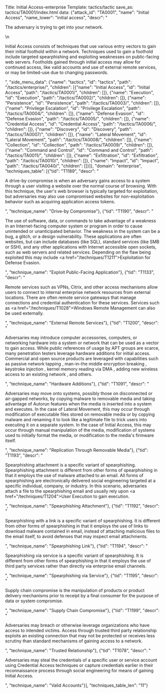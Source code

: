 Title: Initial Access-enterprise
Template: tactics/tactic
save_as: tactics/TA0001/index.html
data: {"attack_id": "TA0001", "name": "Initial Access", "name_lower": "initial access", "descr": "<p>The adversary is trying to get into your network.</p>\n<p>Initial Access consists of techniques that use various entry vectors to gain their initial foothold within a network. Techniques used to gain a foothold include targeted spearphishing and exploiting weaknesses on public-facing web servers. Footholds gained through initial access may allow for continued access, like valid accounts and use of external remote services, or may be limited-use due to changing passwords.</p>", "side_menu_data": {"name": "tactics", "id": "tactics", "path": "/tactics/enterprise/", "children": [{"name": "Initial Access", "id": "Initial Access", "path": "/tactics/TA0001/", "children": []}, {"name": "Execution", "id": "Execution", "path": "/tactics/TA0002/", "children": []}, {"name": "Persistence", "id": "Persistence", "path": "/tactics/TA0003/", "children": []}, {"name": "Privilege Escalation", "id": "Privilege Escalation", "path": "/tactics/TA0004/", "children": []}, {"name": "Defense Evasion", "id": "Defense Evasion", "path": "/tactics/TA0005/", "children": []}, {"name": "Credential Access", "id": "Credential Access", "path": "/tactics/TA0006/", "children": []}, {"name": "Discovery", "id": "Discovery", "path": "/tactics/TA0007/", "children": []}, {"name": "Lateral Movement", "id": "Lateral Movement", "path": "/tactics/TA0008/", "children": []}, {"name": "Collection", "id": "Collection", "path": "/tactics/TA0009/", "children": []}, {"name": "Command and Control", "id": "Command and Control", "path": "/tactics/TA0011/", "children": []}, {"name": "Exfiltration", "id": "Exfiltration", "path": "/tactics/TA0010/", "children": []}, {"name": "Impact", "id": "Impact", "path": "/tactics/TA0040/", "children": []}]}, "domain": "enterprise", "techniques_table": [{"tid": "T1189", "descr": "<p>A drive-by compromise is when an adversary gains access to a system through a user visiting a website over the normal course of browsing. With this technique, the user's web browser is typically targeted for exploitation, but adversaries may also use compromised websites for non-exploitation behavior such as acquiring application access tokens.</p>", "technique_name": "Drive-by Compromise"}, {"tid": "T1190", "descr": "<p>The use of software, data, or commands to take advantage of a weakness in an Internet-facing computer system or program in order to cause unintended or unanticipated behavior. The weakness in the system can be a bug, a glitch, or a design vulnerability. These applications are often websites, but can include databases (like SQL), standard services (like SMB or SSH), and any other applications with Internet accessible open sockets, such as web servers and related services. Depending on the flaw being exploited this may include <a href=\"/techniques/T1211\">Exploitation for Defense Evasion</a>.</p>", "technique_name": "Exploit Public-Facing Application"}, {"tid": "T1133", "descr": "<p>Remote services such as VPNs, Citrix, and other access mechanisms allow users to connect to internal enterprise network resources from external locations. There are often remote service gateways that manage connections and credential authentication for these services. Services such as <a href=\"/techniques/T1028\">Windows Remote Management</a> can also be used externally.</p>", "technique_name": "External Remote Services"}, {"tid": "T1200", "descr": "<p>Adversaries may introduce computer accessories, computers, or networking hardware into a system or network that can be used as a vector to gain access. While public references of usage by APT groups are scarce, many penetration testers leverage hardware additions for initial access. Commercial and open source products are leveraged with capabilities such as passive network tapping , man-in-the middle encryption breaking , keystroke injection , kernel memory reading via DMA , adding new wireless access to an existing network , and others.</p>", "technique_name": "Hardware Additions"}, {"tid": "T1091", "descr": "<p>Adversaries may move onto systems, possibly those on disconnected or air-gapped networks, by copying malware to removable media and taking advantage of Autorun features when the media is inserted into a system and executes. In the case of Lateral Movement, this may occur through modification of executable files stored on removable media or by copying malware and renaming it to look like a legitimate file to trick users into executing it on a separate system. In the case of Initial Access, this may occur through manual manipulation of the media, modification of systems used to initially format the media, or modification to the media's firmware itself.</p>", "technique_name": "Replication Through Removable Media"}, {"tid": "T1193", "descr": "<p>Spearphishing attachment is a specific variant of spearphishing. Spearphishing attachment is different from other forms of spearphishing in that it employs the use of malware attached to an email. All forms of spearphishing are electronically delivered social engineering targeted at a specific individual, company, or industry. In this scenario, adversaries attach a file to the spearphishing email and usually rely upon <a href=\"/techniques/T1204\">User Execution</a> to gain execution.</p>", "technique_name": "Spearphishing Attachment"}, {"tid": "T1192", "descr": "<p>Spearphishing with a link is a specific variant of spearphishing. It is different from other forms of spearphishing in that it employs the use of links to download malware contained in email, instead of attaching malicious files to the email itself, to avoid defenses that may inspect email attachments. </p>", "technique_name": "Spearphishing Link"}, {"tid": "T1194", "descr": "<p>Spearphishing via service is a specific variant of spearphishing. It is different from other forms of spearphishing in that it employs the use of third party services rather than directly via enterprise email channels. </p>", "technique_name": "Spearphishing via Service"}, {"tid": "T1195", "descr": "<p>Supply chain compromise is the manipulation of products or product delivery mechanisms prior to receipt by a final consumer for the purpose of data or system compromise. </p>", "technique_name": "Supply Chain Compromise"}, {"tid": "T1199", "descr": "<p>Adversaries may breach or otherwise leverage organizations who have access to intended victims. Access through trusted third party relationship exploits an existing connection that may not be protected or receives less scrutiny than standard mechanisms of gaining access to a network.</p>", "technique_name": "Trusted Relationship"}, {"tid": "T1078", "descr": "<p>Adversaries may steal the credentials of a specific user or service account using Credential Access techniques or capture credentials earlier in their reconnaissance process through social engineering for means of gaining Initial Access. </p>", "technique_name": "Valid Accounts"}], "techniques_table_len": "11"}